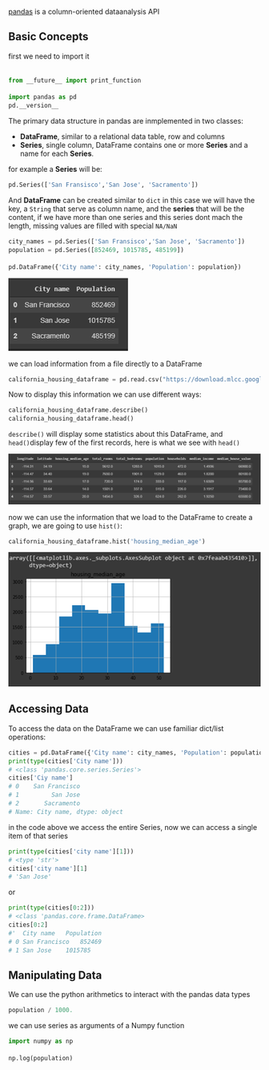 [pandas](http://pandas.pydata.org/pandas-docs/stable/index.html) is a column-oriented dataanalysis API

## Basic Concepts

first we need to import it

```python

from __future__ import print_function

import pandas as pd
pd.__version__

```

The primary data structure in pandas are inmplemented in two classes:

* **DataFrame**, similar to a relational data table, row and columns
* **Series**, single column, DataFrame contains one or more **Series** and a name for each **Series**.

for example a **Series** will be:

```python
pd.Series(['San Fransisco','San Jose', 'Sacramento'])
```

And **DataFrame** can be created similar to `dict` in this case we will have the key, a `String` that serve as column name, and the **series** that will be the content, if we have more than one series  and this series dont mach the length, missing values are filled with special `NA/NaN`

```python
city_names = pd.Series(['San Fransisco','San Jose', 'Sacramento'])
population = pd.Series([852469, 1015785, 485199])

pd.DataFrame({'City name': city_names, 'Population': population})
```

![009.DataFrame](../images/009_DataFrame.png)

we can load information from a file directly to a DataFrame

```python
california_housing_dataframe = pd.read.csv("https://download.mlcc.google.com/mledu-datasets/california_housing_train.csv", sep = ',')
```
Now to display this information we can use different ways:

```python
california_housing_dataframe.describe()
california_housing_dataframe.head()
```

`describe()` will display some statistics about this DataFrame, and `head()`display few of the first records,
here is what we see with `head()`

![010_pandas_head](../images/010_pandas_head.png)

now we can use the information that we load to the DataFrame to create a graph, we are going to use `hist()`:

```python
california_housing_dataframe.hist('housing_median_age')
```

![hist](../images/011_pandas_hist.png)


## Accessing Data

To access the data on the DataFrame we can use familiar dict/list operations:

```python
cities = pd.DataFrame({'City name': city_names, 'Population': population})
print(type(cities['City name']))
# <class 'pandas.core.series.Series'>
cities['Ciy name']
# 0    San Francisco
# 1         San Jose
# 2       Sacramento
# Name: City name, dtype: object
```

in the code above we access the entire Series, now we can access a single item of that series

```python
print(type(cities['city name'][1]))
# <type 'str'>
cities['city name'][1]
# 'San Jose'
```

or 

```python
print(type(cities[0:2]))
# <class 'pandas.core.frame.DataFrame>
cities[0:2]
#' 	City name	Population
# 0	San Francisco	852469
# 1	San Jose	1015785
```

## Manipulating Data

We can use the python arithmetics to interact with the pandas data types

```python
population / 1000.
```

we can use series as arguments of a Numpy function

```python
import numpy as np

np.log(population)

```